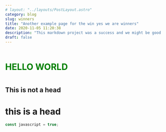 ```yaml
---
# layout: "../layouts/PostLayout.astro"
category: blog
slug: winners
title: "Another example page for the win yes we are winners"
date: 2020-11-05 11:20:38
description: "This markdown project was a success and we might be good with the SEO optimization"
draft: false
---
```


<h1 class="green">HELLO WORLD</div>

## This is not a head

# this is a head

```js
const javascript = true;
```

<style>

  .green {
    color: green;
    padding: 1rem 0;
  }
</style>
